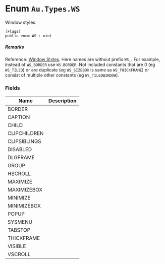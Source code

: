 # Enum `Au.Types.WS`

Window styles.

```
[Flags]
public enum WS : uint
```

##### Remarks

Reference: [Window Styles](https://www.google.com/search?q=Window+Styles+site:microsoft.com). Here names are without prefix `WS_`. For example, instead of `WS_BORDER` use `WS.BORDER`. Not included constants that are 0 (eg `WS_TILED`) or are duplicate (eg `WS_SIZEBOX` is same as `WS_THICKFRAME`) or consist of multiple other constants (eg `WS_TILEDWINDOW`).

### Fields

| Name | Description |
| --- | --- |
| BORDER |  |
| CAPTION |  |
| CHILD |  |
| CLIPCHILDREN |  |
| CLIPSIBLINGS |  |
| DISABLED |  |
| DLGFRAME |  |
| GROUP |  |
| HSCROLL |  |
| MAXIMIZE |  |
| MAXIMIZEBOX |  |
| MINIMIZE |  |
| MINIMIZEBOX |  |
| POPUP |  |
| SYSMENU |  |
| TABSTOP |  |
| THICKFRAME |  |
| VISIBLE |  |
| VSCROLL |  |